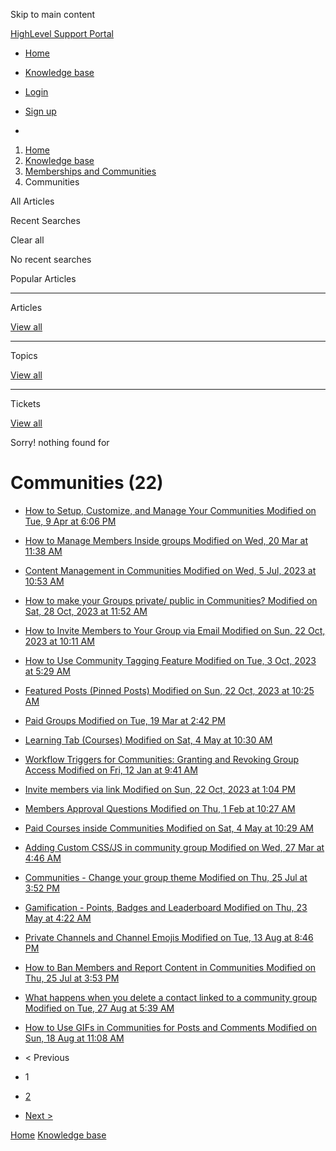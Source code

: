 Skip to main content

[ HighLevel Support Portal ](https://help.gohighlevel.com)

  * [ Home ](/support/home)
  * [ Knowledge base ](/support/solutions)

  * [Login](/support/login)
  * [Sign up](/support/signup)
  * 

  1. [Home](/support/home)
  2. [Knowledge base](/support/solutions)
  3. [Memberships and Communities](/support/solutions/155000000006)
  4. Communities

All  Articles 

Recent Searches

Clear all

No recent searches

Popular Articles

* * *

Articles

[View all](/support/search/solutions)

* * *

Topics

[View all](/support/search/topics)

* * *

Tickets

[View all](/support/search/tickets)

Sorry! nothing found for   

# Communities (22)

  * [ How to Setup, Customize, and Manage Your Communities Modified on Tue, 9 Apr at 6:06 PM  ](/support/solutions/articles/155000000280-how-to-setup-customize-and-manage-your-communities)
  * [ How to Manage Members Inside groups Modified on Wed, 20 Mar at 11:38 AM  ](/support/solutions/articles/155000000289-how-to-manage-members-inside-groups)
  * [ Content Management in Communities Modified on Wed, 5 Jul, 2023 at 10:53 AM  ](/support/solutions/articles/155000000297-content-management-in-communities)
  * [ How to make your Groups private/ public in Communities? Modified on Sat, 28 Oct, 2023 at 11:52 AM  ](/support/solutions/articles/155000000735-how-to-make-your-groups-private-public-in-communities-)
  * [ How to Invite Members to Your Group via Email Modified on Sun, 22 Oct, 2023 at 10:11 AM  ](/support/solutions/articles/155000001033-how-to-invite-members-to-your-group-via-email)
  * [ How to Use Community Tagging Feature Modified on Tue, 3 Oct, 2023 at 5:29 AM  ](/support/solutions/articles/155000001051-how-to-use-community-tagging-feature)
  * [ Featured Posts (Pinned Posts) Modified on Sun, 22 Oct, 2023 at 10:25 AM  ](/support/solutions/articles/155000001089-featured-posts-pinned-posts-)
  * [ Paid Groups Modified on Tue, 19 Mar at 2:42 PM  ](/support/solutions/articles/155000001233-paid-groups)
  * [ Learning Tab (Courses) Modified on Sat, 4 May at 10:30 AM  ](/support/solutions/articles/155000001238-learning-tab-courses-)
  * [ Workflow Triggers for Communities: Granting and Revoking Group Access Modified on Fri, 12 Jan at 9:41 AM  ](/support/solutions/articles/155000001239-workflow-triggers-for-communities-granting-and-revoking-group-access)
  * [ Invite members via link Modified on Sun, 22 Oct, 2023 at 1:04 PM  ](/support/solutions/articles/155000001303-invite-members-via-link)
  * [ Members Approval Questions Modified on Thu, 1 Feb at 10:27 AM  ](/support/solutions/articles/155000001638-members-approval-questions)
  * [ Paid Courses inside Communities Modified on Sat, 4 May at 10:29 AM  ](/support/solutions/articles/155000002135-paid-courses-inside-communities)
  * [ Adding Custom CSS/JS in community group Modified on Wed, 27 Mar at 4:46 AM  ](/support/solutions/articles/155000002165-adding-custom-css-js-in-community-group)
  * [ Communities - Change your group theme Modified on Thu, 25 Jul at 3:52 PM  ](/support/solutions/articles/155000002455-communities-change-your-group-theme)
  * [ Gamification - Points, Badges and Leaderboard Modified on Thu, 23 May at 4:22 AM  ](/support/solutions/articles/155000002487-gamification-points-badges-and-leaderboard)
  * [ Private Channels and Channel Emojis Modified on Tue, 13 Aug at 8:46 PM  ](/support/solutions/articles/155000002849-private-channels-and-channel-emojis)
  * [ How to Ban Members and Report Content in Communities Modified on Thu, 25 Jul at 3:53 PM  ](/support/solutions/articles/155000002885-how-to-ban-members-and-report-content-in-communities)
  * [ What happens when you delete a contact linked to a community group Modified on Tue, 27 Aug at 5:39 AM  ](/support/solutions/articles/155000003055-what-happens-when-you-delete-a-contact-linked-to-a-community-group)
  * [ How to Use GIFs in Communities for Posts and Comments Modified on Sun, 18 Aug at 11:08 AM  ](/support/solutions/articles/155000003093-how-to-use-gifs-in-communities-for-posts-and-comments)

  * < Previous
  * 1
  * [2](/support/solutions/folders/155000000024/page/2)
  * [Next >](/support/solutions/folders/155000000024/page/2)

[Home](/support/home) [Knowledge base](/support/solutions)
